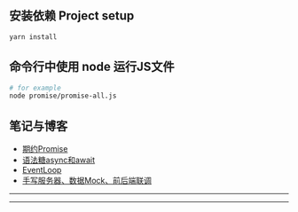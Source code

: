 ## 安装依赖 Project setup

```sh
yarn install
```

## 命令行中使用 node 运行JS文件

```sh
# for example
node promise/promise-all.js
```

## 笔记与博客

- [期约Promise](docs/promise.md)
- [语法糖async和await](docs/async_await.md)
- [EventLoop](docs/eventloop.md)
- [手写服务器、数据Mock、前后端联调](docs/mock.md)

---

---
